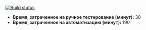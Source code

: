 

[![Build status](https://ci.appveyor.com/api/projects/status/rqrjjs3l97qx8fss?svg=true)](https://ci.appveyor.com/project/Secktant/testmode)

* **Время, затраченное на ручное тестирование (минут):** 30
* **Время, затраченное на автоматизацию (минут):** 190
